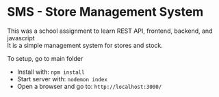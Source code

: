 # SMS - Store Management System
This was a school assignment to learn REST API, frontend, backend, and javascript<br/>
It is a simple management system for stores and stock.

To setup, go to main folder
- Install with: `npm install` 
- Start server with: `nodemon index` 
- Open a browser and go to: `http://localhost:3000/`
